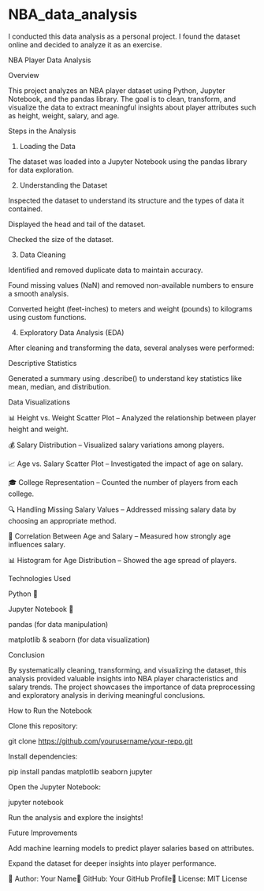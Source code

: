 # NBA_data_analysis
I conducted this data analysis as a personal project. I found the dataset online and decided to analyze it as an exercise.

NBA Player Data Analysis

Overview

This project analyzes an NBA player dataset using Python, Jupyter Notebook, and the pandas library. The goal is to clean, transform, and visualize the data to extract meaningful insights about player attributes such as height, weight, salary, and age.

Steps in the Analysis

1. Loading the Data

The dataset was loaded into a Jupyter Notebook using the pandas library for data exploration.

2. Understanding the Dataset

Inspected the dataset to understand its structure and the types of data it contained.

Displayed the head and tail of the dataset.

Checked the size of the dataset.

3. Data Cleaning

Identified and removed duplicate data to maintain accuracy.

Found missing values (NaN) and removed non-available numbers to ensure a smooth analysis.

Converted height (feet-inches) to meters and weight (pounds) to kilograms using custom functions.

4. Exploratory Data Analysis (EDA)

After cleaning and transforming the data, several analyses were performed:

Descriptive Statistics

Generated a summary using .describe() to understand key statistics like mean, median, and distribution.

Data Visualizations

📊 Height vs. Weight Scatter Plot – Analyzed the relationship between player height and weight.

💰 Salary Distribution – Visualized salary variations among players.

📈 Age vs. Salary Scatter Plot – Investigated the impact of age on salary.

🎓 College Representation – Counted the number of players from each college.

🔍 Handling Missing Salary Values – Addressed missing salary data by choosing an appropriate method.

🔗 Correlation Between Age and Salary – Measured how strongly age influences salary.

📊 Histogram for Age Distribution – Showed the age spread of players.

Technologies Used

Python 🐍

Jupyter Notebook 📓

pandas (for data manipulation)

matplotlib & seaborn (for data visualization)

Conclusion

By systematically cleaning, transforming, and visualizing the dataset, this analysis provided valuable insights into NBA player characteristics and salary trends. The project showcases the importance of data preprocessing and exploratory analysis in deriving meaningful conclusions.

How to Run the Notebook

Clone this repository:

git clone https://github.com/yourusername/your-repo.git

Install dependencies:

pip install pandas matplotlib seaborn jupyter

Open the Jupyter Notebook:

jupyter notebook

Run the analysis and explore the insights!

Future Improvements

Add machine learning models to predict player salaries based on attributes.

Expand the dataset for deeper insights into player performance.

📌 Author: Your Name📌 GitHub: Your GitHub Profile📌 License: MIT License
